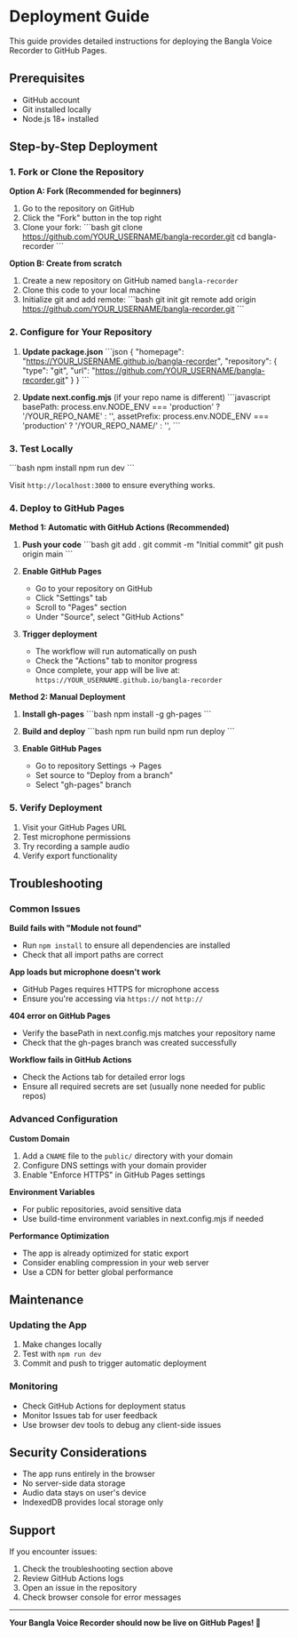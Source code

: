 # Deployment Guide

This guide provides detailed instructions for deploying the Bangla Voice Recorder to GitHub Pages.

## Prerequisites

- GitHub account
- Git installed locally
- Node.js 18+ installed

## Step-by-Step Deployment

### 1. Fork or Clone the Repository

**Option A: Fork (Recommended for beginners)**
1. Go to the repository on GitHub
2. Click the "Fork" button in the top right
3. Clone your fork:
   \`\`\`bash
   git clone https://github.com/YOUR_USERNAME/bangla-recorder.git
   cd bangla-recorder
   \`\`\`

**Option B: Create from scratch**
1. Create a new repository on GitHub named `bangla-recorder`
2. Clone this code to your local machine
3. Initialize git and add remote:
   \`\`\`bash
   git init
   git remote add origin https://github.com/YOUR_USERNAME/bangla-recorder.git
   \`\`\`

### 2. Configure for Your Repository

1. **Update package.json**
   \`\`\`json
   {
     "homepage": "https://YOUR_USERNAME.github.io/bangla-recorder",
     "repository": {
       "type": "git",
       "url": "https://github.com/YOUR_USERNAME/bangla-recorder.git"
     }
   }
   \`\`\`

2. **Update next.config.mjs** (if your repo name is different)
   \`\`\`javascript
   basePath: process.env.NODE_ENV === 'production' ? '/YOUR_REPO_NAME' : '',
   assetPrefix: process.env.NODE_ENV === 'production' ? '/YOUR_REPO_NAME/' : '',
   \`\`\`

### 3. Test Locally

\`\`\`bash
npm install
npm run dev
\`\`\`

Visit `http://localhost:3000` to ensure everything works.

### 4. Deploy to GitHub Pages

**Method 1: Automatic with GitHub Actions (Recommended)**

1. **Push your code**
   \`\`\`bash
   git add .
   git commit -m "Initial commit"
   git push origin main
   \`\`\`

2. **Enable GitHub Pages**
   - Go to your repository on GitHub
   - Click "Settings" tab
   - Scroll to "Pages" section
   - Under "Source", select "GitHub Actions"

3. **Trigger deployment**
   - The workflow will run automatically on push
   - Check the "Actions" tab to monitor progress
   - Once complete, your app will be live at: `https://YOUR_USERNAME.github.io/bangla-recorder`

**Method 2: Manual Deployment**

1. **Install gh-pages**
   \`\`\`bash
   npm install -g gh-pages
   \`\`\`

2. **Build and deploy**
   \`\`\`bash
   npm run build
   npm run deploy
   \`\`\`

3. **Enable GitHub Pages**
   - Go to repository Settings → Pages
   - Set source to "Deploy from a branch"
   - Select "gh-pages" branch

### 5. Verify Deployment

1. Visit your GitHub Pages URL
2. Test microphone permissions
3. Try recording a sample audio
4. Verify export functionality

## Troubleshooting

### Common Issues

**Build fails with "Module not found"**
- Run `npm install` to ensure all dependencies are installed
- Check that all import paths are correct

**App loads but microphone doesn't work**
- GitHub Pages requires HTTPS for microphone access
- Ensure you're accessing via `https://` not `http://`

**404 error on GitHub Pages**
- Verify the basePath in next.config.mjs matches your repository name
- Check that the gh-pages branch was created successfully

**Workflow fails in GitHub Actions**
- Check the Actions tab for detailed error logs
- Ensure all required secrets are set (usually none needed for public repos)

### Advanced Configuration

**Custom Domain**
1. Add a `CNAME` file to the `public/` directory with your domain
2. Configure DNS settings with your domain provider
3. Enable "Enforce HTTPS" in GitHub Pages settings

**Environment Variables**
- For public repositories, avoid sensitive data
- Use build-time environment variables in next.config.mjs if needed

**Performance Optimization**
- The app is already optimized for static export
- Consider enabling compression in your web server
- Use a CDN for better global performance

## Maintenance

### Updating the App

1. Make changes locally
2. Test with `npm run dev`
3. Commit and push to trigger automatic deployment

### Monitoring

- Check GitHub Actions for deployment status
- Monitor Issues tab for user feedback
- Use browser dev tools to debug any client-side issues

## Security Considerations

- The app runs entirely in the browser
- No server-side data storage
- Audio data stays on user's device
- IndexedDB provides local storage only

## Support

If you encounter issues:
1. Check the troubleshooting section above
2. Review GitHub Actions logs
3. Open an issue in the repository
4. Check browser console for error messages

---

**Your Bangla Voice Recorder should now be live on GitHub Pages! 🎉**
